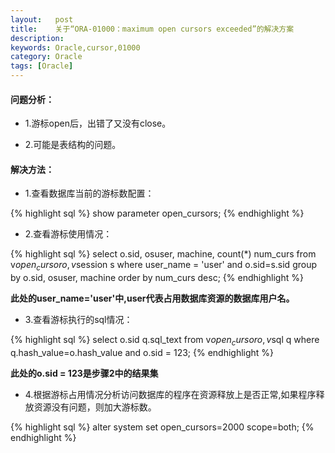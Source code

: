 ```yaml
---
layout:   post
title:    关于“ORA-01000：maximum open cursors exceeded”的解决方案
description:
keywords: Oracle,cursor,01000
category: Oracle
tags: [Oracle]
---
```


#### 问题分析：

* 1.游标open后，出错了又没有close。

* 2.可能是表结构的问题。

#### 解决方法：

* 1.查看数据库当前的游标数配置：

{% highlight sql %}
show parameter open_cursors;
{% endhighlight %}

<!-- more -->

* 2.查看游标使用情况：

{% highlight sql %}
 select o.sid, osuser, machine, count(*) num_curs
 from v$open_cursor o, v$session s
 where user_name = 'user' and o.sid=s.sid
 group by o.sid, osuser, machine
 order by  num_curs desc;
{% endhighlight %}

__此处的user_name='user'中,user代表占用数据库资源的数据库用户名。__


* 3.查看游标执行的sql情况：

{% highlight sql %}
 select o.sid q.sql_text
 from v$open_cursor o, v$sql q
 where q.hash_value=o.hash_value and o.sid = 123;
{% endhighlight %}

__此处的o.sid = 123是步骤2中的结果集__

* 4.根据游标占用情况分析访问数据库的程序在资源释放上是否正常,如果程序释放资源没有问题，则加大游标数。

{% highlight sql %}
alter system set open_cursors=2000 scope=both;
{% endhighlight %}
